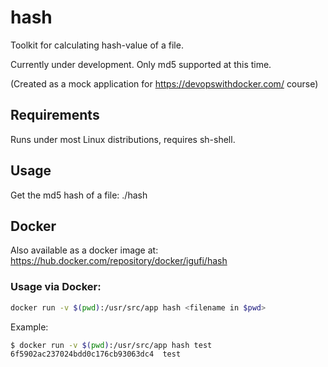 # hash
Toolkit for calculating hash-value of a file.

Currently under development. Only md5 supported at this time.

(Created as a mock application for https://devopswithdocker.com/ course)

## Requirements
Runs under most Linux distributions, requires sh-shell.

## Usage
Get the md5 hash of a file:
./hash <filename>

## Docker
Also available as a docker image at: https://hub.docker.com/repository/docker/igufi/hash

### Usage via Docker:
```bash
docker run -v $(pwd):/usr/src/app hash <filename in $pwd>
```
Example:
```bash
$ docker run -v $(pwd):/usr/src/app hash test
6f5902ac237024bdd0c176cb93063dc4  test
```
